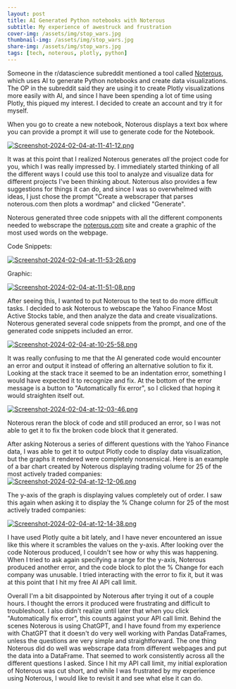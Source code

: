 ```yaml
---
layout: post
title: AI Generated Python notebooks with Noterous
subtitle: My experience of awestruck and frustration
cover-img: /assets/img/stop_wars.jpg
thumbnail-img: /assets/img/stop_wars.jpg
share-img: /assets/img/stop_wars.jpg
tags: [tech, noterous, plotly, python]
---
```

 
Someone in the r/datascience subreddit mentioned a tool called [Noterous](https://www.noterous.com/), which uses AI to generate Python notebooks and create data visualizations. The OP in the subreddit said they are using it to create Plotly visualizations more easily with AI, and since I have been spending a lot of time using Plotly, this piqued my interest. I decided to create an account and try it for myself.

When you go to create a new notebook, Noterous displays a text box where you can provide a prompt it will use to generate code for the Notebook. 

[![Screenshot-2024-02-04-at-11-41-12.png](https://i.postimg.cc/28BRrzg3/Screenshot-2024-02-04-at-11-41-12.png)](https://postimg.cc/ZCZDLhbh)

It was at this point that I realized Noterous generates *all* the project code for you, which I was really impressed by. I immediately started thinking of all the different ways I could use this tool to analyze and visualize data for different projects I've been thinking about. Noterous also provides a few suggestions for things it can do, and since I was so overwhelmed with ideas, I just chose the prompt "Create a webscraper that parses noterous.com then plots a wordmap" and clicked "Generate".

Noterous generated three code snippets with all the different components needed to webscrape the [noterous.com](https://www.noterous.com/) site and create a graphic of the most used words on the webpage.

Code Snippets:

[![Screenshot-2024-02-04-at-11-53-26.png](https://i.postimg.cc/DwT2NJm7/Screenshot-2024-02-04-at-11-53-26.png)](https://postimg.cc/9rL5RfGk)

Graphic:

[![Screenshot-2024-02-04-at-11-51-08.png](https://i.postimg.cc/CKKVyj0p/Screenshot-2024-02-04-at-11-51-08.png)](https://postimg.cc/LJGWLghx)

After seeing this, I wanted to put Noterous to the test to do more difficult tasks. I decided to ask Noterous to webscape the Yahoo Finance Most Active Stocks table, and then analyze the data and create visualizations. Noterous generated several code snippets from the prompt, and one of the generated code snippets included an error.

[![Screenshot-2024-02-04-at-10-25-58.png](https://i.postimg.cc/Tw9myMSD/Screenshot-2024-02-04-at-10-25-58.png)](https://postimg.cc/jwDC99Rx)

It was really confusing to me that the AI generated code would encounter an error and output it instead of offering an alternative solution to fix it. Looking at the stack trace it seemed to be an indentation error, something I would have expected it to recognize and fix. At the bottom of the error message is a button to "Automatically fix error", so I clicked that hoping it would straighten itself out.

[![Screenshot-2024-02-04-at-12-03-46.png](https://i.postimg.cc/YCGsQbt9/Screenshot-2024-02-04-at-12-03-46.png)](https://postimg.cc/pmvCHQhb)

Noterous reran the block of code and still produced an error, so I was not able to get it to fix the broken code block that it generated.

After asking Noterous a series of different questions with the Yahoo Finance data, I was able to get it to output Plotly code to display data visualization, but the graphs it rendered were completely nonsensical. Here is an example of a bar chart created by Noterous displaying trading volume for 25 of the most actively traded companies:
[![Screenshot-2024-02-04-at-12-12-06.png](https://i.postimg.cc/xdSVCWLY/Screenshot-2024-02-04-at-12-12-06.png)](https://postimg.cc/9D1nggxN)

The y-axis of the graph is displaying values completely out of order. I saw this again when asking it to display the % Change column for 25 of the most actively traded companies:

[![Screenshot-2024-02-04-at-12-14-38.png](https://i.postimg.cc/qMfPQPZK/Screenshot-2024-02-04-at-12-14-38.png)](https://postimg.cc/7bVtZW4P)

I have used Plotly quite a bit lately, and I have never encountered an issue like this where it scrambles the values on the y-axis. After looking over the code Noterous produced, I couldn't see how or why this was happening. When I tried to ask again specifying a range for the y-axis, Noterous produced another error, and the code block to plot the % Change for each company was unusable. I tried interacting with the error to fix it, but it was at this point that I hit my free AI API call limit.

Overall I'm a bit disappointed by Noterous after trying it out of a couple hours. I thought the errors it produced were frustrating and difficult to troubleshoot. I also didn't realize until later that when you click "Automatically fix error", this counts against your API call limit. Behind the scenes Noterous is using ChatGPT, and I have found from my experience with ChatGPT that it doesn't do very well working with Pandas DataFrames, unless the questions are very simple and straightforward. The one thing Noterous did do well was webscrape data from different webpages and put the data into a DataFrame. That seemed to work consistently across all the different questions I asked. Since I hit my API call limit, my initial exploration of Noterous was cut short, and while I was frustrated by my experience using Noterous, I would like to revisit it and see what else it can do.

